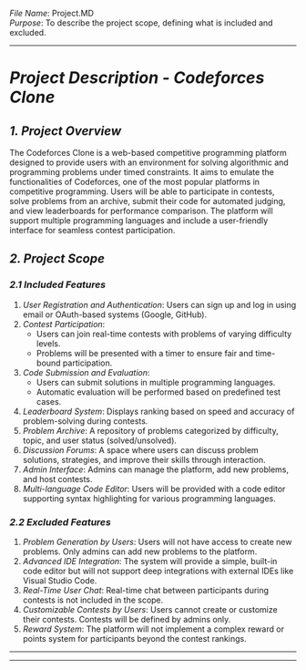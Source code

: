 *File Name*: Project.MD  
*Purpose*: To describe the project scope, defining what is included and excluded.

---

# *Project Description - Codeforces Clone*

## *1. Project Overview*
The Codeforces Clone is a web-based competitive programming platform designed to provide users with an environment for solving algorithmic and programming problems under timed constraints. It aims to emulate the functionalities of Codeforces, one of the most popular platforms in competitive programming. Users will be able to participate in contests, solve problems from an archive, submit their code for automated judging, and view leaderboards for performance comparison. The platform will support multiple programming languages and include a user-friendly interface for seamless contest participation.

## *2. Project Scope*
### *2.1 Included Features*
1. *User Registration and Authentication*: Users can sign up and log in using email or OAuth-based systems (Google, GitHub).
2. *Contest Participation*: 
    - Users can join real-time contests with problems of varying difficulty levels.
    - Problems will be presented with a timer to ensure fair and time-bound participation.
3. *Code Submission and Evaluation*: 
    - Users can submit solutions in multiple programming languages.
    - Automatic evaluation will be performed based on predefined test cases.
4. *Leaderboard System*: Displays ranking based on speed and accuracy of problem-solving during contests.
5. *Problem Archive*: A repository of problems categorized by difficulty, topic, and user status (solved/unsolved).
6. *Discussion Forums*: A space where users can discuss problem solutions, strategies, and improve their skills through interaction.
7. *Admin Interface*: Admins can manage the platform, add new problems, and host contests.
8. *Multi-language Code Editor*: Users will be provided with a code editor supporting syntax highlighting for various programming languages.

### *2.2 Excluded Features*
1. *Problem Generation by Users*: Users will not have access to create new problems. Only admins can add new problems to the platform.
2. *Advanced IDE Integration*: The system will provide a simple, built-in code editor but will not support deep integrations with external IDEs like Visual Studio Code.
3. *Real-Time User Chat*: Real-time chat between participants during contests is not included in the scope.
4. *Customizable Contests by Users*: Users cannot create or customize their contests. Contests will be defined by admins only.
5. *Reward System*: The platform will not implement a complex reward or points system for participants beyond the contest rankings.

---

---
